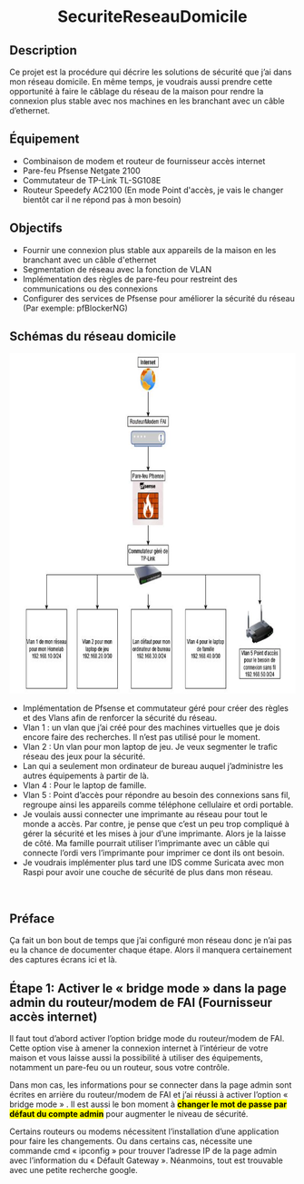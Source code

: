 <h1 align="center">SecuriteReseauDomicile</h1>

## Description
Ce projet est la procédure qui décrire les solutions de sécurité que j’ai dans mon réseau domicile. En même temps, je voudrais aussi prendre cette opportunité à faire le câblage du réseau de la maison pour rendre la connexion plus stable avec nos machines en les branchant avec un câble d’ethernet.

## Équipement
- Combinaison de modem et routeur de fournisseur accès internet
- Pare-feu Pfsense Netgate 2100
- Commutateur de TP-Link TL-SG108E
- Routeur Speedefy AC2100 (En mode Point d'accès, je vais le changer bientôt car il ne répond pas à mon besoin)

## Objectifs
- Fournir une connexion plus stable aux appareils de la maison en les branchant avec un câble d'ethernet
- Segmentation de réseau avec la fonction de VLAN
- Implémentation des règles de pare-feu pour restreint des communications ou des connexions
- Configurer des services de Pfsense pour améliorer la sécurité du réseau (Par exemple: pfBlockerNG)


## Schémas du réseau domicile
<p align="center">
  <img width="1000" height="600" src="https://github.com/ShudeIsLearning/SecuriteReseauDomicile/blob/main/Images/ReseauDomicile.jpg">
</p>

- Implémentation de Pfsense et commutateur géré pour créer des règles et des Vlans afin de renforcer la sécurité du réseau.
-	Vlan 1 : un vlan que j’ai créé pour des machines virtuelles que je dois encore faire des recherches. Il n’est pas utilisé pour le moment.
-	Vlan 2 : Un vlan  pour mon laptop de jeu. Je veux segmenter le trafic réseau des jeux pour la sécurité. 
-	Lan qui a seulement mon ordinateur de bureau auquel j’administre les autres équipements à partir de là.
-	Vlan 4 : Pour le laptop de famille.
-	Vlan 5 : Point d’accès pour répondre au besoin des connexions sans fil, regroupe ainsi les appareils comme téléphone cellulaire et ordi portable.
-	Je voulais aussi connecter une imprimante au réseau pour tout le monde a accès. Par contre, je pense que c’est un peu trop compliqué à gérer la sécurité et les mises à jour d’une imprimante. Alors je la laisse de côté. Ma famille pourrait utiliser l’imprimante avec un câble qui connecte l’ordi vers l’imprimante pour imprimer ce dont ils ont besoin.
-	Je voudrais implémenter plus tard une IDS comme Suricata avec mon Raspi pour avoir une couche de sécurité de plus dans mon réseau.

&ensp;
## Préface
Ça fait un bon bout de temps que j’ai configuré mon réseau donc je n’ai pas eu la chance de documenter chaque étape. Alors il manquera certainement des captures écrans ici et là.

## Étape 1: Activer le « bridge mode » dans la page admin du routeur/modem de FAI (Fournisseur accès internet)
Il faut tout d’abord activer l’option bridge mode du routeur/modem de FAI. Cette option vise à amener la connexion internet à l’intérieur de votre maison et vous laisse aussi la possibilité à utiliser des équipements, notamment un pare-feu ou un routeur, sous votre contrôle.

Dans mon cas, les informations pour se connecter dans la page admin sont écrites en arrière du routeur/modem de FAI et j’ai réussi à activer l’option « bridge mode » . Il est aussi le bon moment à <mark>**changer le mot de passe par défaut du compte admin**</mark> pour augmenter le niveau de sécurité. 

Certains routeurs ou modems nécessitent l’installation d’une application pour faire les changements. Ou dans certains cas, nécessite une commande cmd « ipconfig » pour trouver l’adresse IP de la page admin avec l’information du « Défault Gateway ». Néanmoins, tout est trouvable avec une petite recherche google. 

